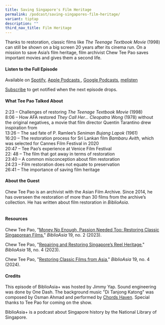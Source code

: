 ```yaml
---
title: Saving Singapore's Film Heritage
permalink: /podcast/saving-singapores-film-heritage/
variant: tiptap
description: ""
third_nav_title: Film Heritage
---
```

<p>Thanks to restoration, classic films like <em>The Teenage Textbook Movie </em>(1998)
can still be shown on a big screen 20 years after its cinema run. On a
mission to save Asia’s film heritage, film archivist Chew Tee Pao saves
important movies and gives them a second life.</p>
<p></p>
<h4><strong>Listen to the Full Episode</strong></h4>
<p>Available on <a href="https://open.spotify.com/episode/7ytNibGncmYyTYbVJ5QiHw" rel="noopener noreferrer nofollow" target="_blank"><u>Spotify</u></a>,
<a href="https://podcasts.apple.com/us/podcast/biblioasia/id1688142751" rel="noopener noreferrer nofollow" target="_blank"><u>Apple Podcasts</u> 
</a>, <a href="https://podcasts.google.com/feed/aHR0cHM6Ly9mZWVkcy5jYXB0aXZhdGUuZm0vYmlibGlvYXNpYS8/episode/YmRiMDAxYmUtYjIzOC00YzZmLTlkZjItNzJmMDIyYjY5NzNj?sa=X&amp;ved=0CAUQkfYCahcKEwjwpLrFkYyEAxUAAAAAHQAAAAAQCg" rel="noopener noreferrer nofollow" target="_blank"><u>Google Podcasts</u></a>,
<a href="https://www.melisten.sg/podcast/playlist/BiblioAsia%2B-2115156/The-Lost-Gold-Coins-of-the-Old-Singapore-Library-2304471" rel="noopener noreferrer nofollow" target="_blank"><u>melisten</u>
</a>
</p>
<p><a href="https://open.spotify.com/show/66PYiIthr1KqQhJ82XH4DN" rel="noopener noreferrer nofollow" target="_blank"><u>Subscribe</u></a> to
get notified when the next episode drops.</p>
<p></p>
<h4><strong>What Tee Pao Talked About</strong></h4>
<p>2:23 – Challenges of restoring <em>The Teenage Textbook Movie</em> (1998)
<br>8:06 – How AFA restored <em>They Call Her… Cleopatra Wong</em> (1978) without
the original negatives, a movie that film director Quentin Tarantino drew
inspiration from
<br>13:26 – The sad fate of P. Ramlee’s <em>Seniman Bujang Lapok</em> (1961)
<br>16:20 – The restoration process for Sri Lankan film<em> Bambaru Avith</em>,
which was selected for Cannes Film Festival in 2020
<br>20:47 – Tee Pao’s experience at Venice Film Festival
<br>22: 48 – The film that got away in terms of restoration
<br>23:40 – A common misconception about film restoration
<br>24:23 – Film restoration does not equate to preservation
<br>26:41 – The importance of saving film heritage</p>
<p></p>
<h4><strong>About the Guest</strong></h4>
<p>Chew Tee Pao is an archivist with the Asian Film Archive. Since 2014,
he has overseen the restoration of more than 30 films from the archive’s
collection. He has written about film restoration in <em>BiblioAsia</em>.</p>
<h4><br><strong>Resources</strong></h4>
<p>Chew Tee Pao, "<a href="https://biblioasia.nlb.gov.sg/vol-19/issue-2/jul-sep-2023/restoring-singaporean-films/" rel="noopener noreferrer nofollow" target="_blank">Money No Enough, Passion Needed Too: Restoring Classic Singaporean Films</a>," <em>BiblioAsia</em> 19,
no. 2 (2023).</p>
<p>Chew Tee Pao, "<a href="https://biblioasia.nlb.gov.sg/vol-18/issue-4/jan-mar-2023/asian-film-archive-restoration/" rel="noopener noreferrer nofollow" target="_blank">Repairing and Restoring Singapore’s Reel Heritage</a>," <em>BiblioAsia</em> 18,
no. 4 (2023).</p>
<p>Chew Tee Pao, "<a href="https://biblioasia.nlb.gov.sg/vol-19/issue-4/jan-mar-2024/restoring-asian-films/" rel="noopener noreferrer nofollow" target="_blank">Restoring Classic Films from Asia</a>," <em>BiblioAsia</em> 19,
no. 4 (2024).</p>
<p></p>
<h4><strong>Credits</strong></h4>
<p>This episode of BiblioAsia+ was hosted by Jimmy Yap. Sound engineering
was done by One Dash. The background music "Di Tanjong Katong" was composed
by Osman Ahmad and performed by <a href="https://www.youtube.com/watch?v=uA2v7ka5TAI" rel="noopener noreferrer nofollow" target="_blank"><u>Chords Haven</u></a>.
Special thanks to Tee Pao for coming on the show.</p>
<p>BiblioAsia+ is a podcast about Singapore history by the National Library
of Singapore.</p>
<p></p>
